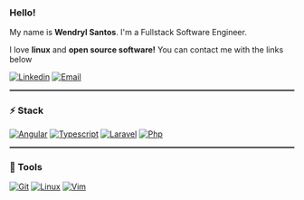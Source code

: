 ### Hello!
My name is **Wendryl Santos**. I'm a Fullstack Software Engineer.

I love **linux** and **open source software!**
You can contact me with the links below

[![Linkedin](https://img.shields.io/badge/-LinkedIn-blue?logo=Linkedin&logoColor=white&link=https://www.linkedin.com/in/wendryl-santos-028248143/)](https://www.linkedin.com/in/wendryl-santos/)
[![Email](https://img.shields.io/badge/-Email-de4343?logo=Gmail&logoColor=white&link=mailto:wendryl10000@gmail.com)](mailto:wendryl10000@gmail.com)

<hr style="border: 1px solid gray"> </hr>

### :zap: Stack
[![Angular](https://img.shields.io/badge/-Angular-c3002f?logo=Angular&logoColor=ffffff&link=https://www.angular.io/)](https://www.angular.io/)
[![Typescript](https://img.shields.io/badge/-Typescript-3178c6?logo=Typescript&logoColor=white&link=https://www.typescriptlang.org/)](https://www.typescriptlang.org/)
[![Laravel](https://img.shields.io/badge/-Laravel-ff2d20?logo=laravel&logoColor=white&link=https://laravel.com/)](https://laravel.com/)
[![Php](https://img.shields.io/badge/-Php-8892bf?logo=Php&logoColor=white&link=https://www.php.net/)](https://www.php.net/)


<hr style="border: 1px solid gray"> </hr>

### :wrench: Tools
[![Git](https://img.shields.io/badge/-Git-f1361f?logo=Git&logoColor=white&link=https://git-scm.com/)](https://git-scm.com/)
[![Linux](https://img.shields.io/badge/-Debian-c70137?logo=Debian&logoColor=white&link=https://www.debian.org/)](https://www.debian.org/)
[![Vim](https://img.shields.io/badge/-Vim-007f00?logo=Vim&logoColor=white&link=https://www.vim.org/)](https://www.vim.org/)


